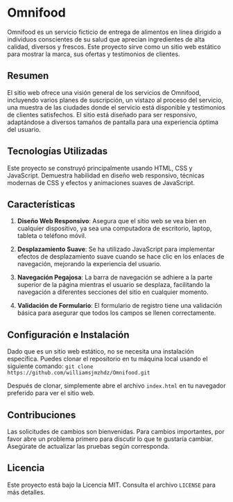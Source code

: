 # Omnifood

Omnifood es un servicio ficticio de entrega de alimentos en línea dirigido a individuos conscientes de su salud que aprecian ingredientes de alta calidad, diversos y frescos. Este proyecto sirve como un sitio web estático para mostrar la marca, sus ofertas y testimonios de clientes.

## Resumen

El sitio web ofrece una visión general de los servicios de Omnifood, incluyendo varios planes de suscripción, un vistazo al proceso del servicio, una muestra de las ciudades donde el servicio está disponible y testimonios de clientes satisfechos. El sitio está diseñado para ser responsivo, adaptándose a diversos tamaños de pantalla para una experiencia óptima del usuario.

## Tecnologías Utilizadas

Este proyecto se construyó principalmente usando HTML, CSS y JavaScript. Demuestra habilidad en diseño web responsivo, técnicas modernas de CSS y efectos y animaciones suaves de JavaScript.

## Características

1. **Diseño Web Responsivo**: Asegura que el sitio web se vea bien en cualquier dispositivo, ya sea una computadora de escritorio, laptop, tableta o teléfono móvil.

2. **Desplazamiento Suave**: Se ha utilizado JavaScript para implementar efectos de desplazamiento suave cuando se hace clic en los enlaces de navegación, mejorando la experiencia del usuario.

3. **Navegación Pegajosa**: La barra de navegación se adhiere a la parte superior de la página mientras el usuario se desplaza, facilitando la navegación a diferentes secciones del sitio en cualquier momento.

4. **Validación de Formulario**: El formulario de registro tiene una validación básica para asegurar que todos los campos se llenen correctamente.

## Configuración e Instalación

Dado que es un sitio web estático, no se necesita una instalación específica. Puedes clonar el repositorio en tu máquina local usando el siguiente comando: ``git clone https://github.com/williamsjmzhdz/Omnifood.git``

Después de clonar, simplemente abre el archivo `index.html` en tu navegador preferido para ver el sitio web.

## Contribuciones

Las solicitudes de cambios son bienvenidas. Para cambios importantes, por favor abre un problema primero para discutir lo que te gustaría cambiar. Asegúrate de actualizar las pruebas según corresponda.

## Licencia

Este proyecto está bajo la Licencia MIT. Consulta el archivo `LICENSE` para más detalles.

